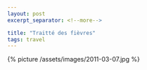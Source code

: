 ```yaml
---
layout: post
excerpt_separator: <!--more-->

title: "Traitté des fièvres"
tags: travel
---
```


{% picture /assets/images/2011-03-07.jpg %}
<!--more-->